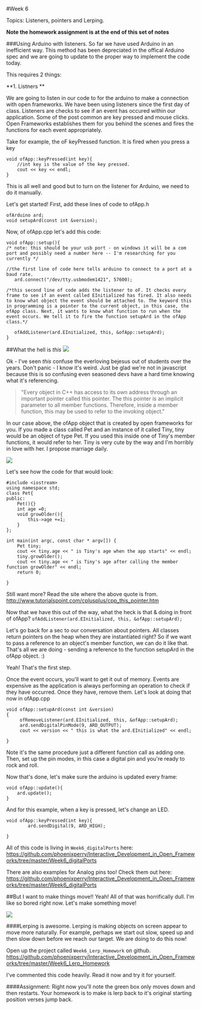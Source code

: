 #Week 6 

Topics: Listeners, pointers and Lerping. 

**Note the homework assignment is at the end of this set of notes**

###Using Arduino with listeners. 
So far we have used Arduino in an inefficient way. This method has been depreciated in the offical Arduino spec and we are going to update to the proper way to implement the code today. 

This requires 2 things: 
	
**1. Listners 
**

We are going to listen in our code to for the arduino to make a connection with open frameworks. We have been using listeners since the first day of class. Listeners are checks to see if an event has occured within our application. Some of the post common are key pressed and mouse clicks. Open Frameworks establishes them for you behind the scenes and fires the functions for each event appropriately. 

Take for example, the oF keyPressed function. It is fired when you press a key
	
	
	void ofApp::keyPressed(int key){
		//int key is the value of the key pressed. 
		cout << key << endl; 
	}


This is all well and good but to turn on the listener for Arduino, we need to do it manually. 

Let's get started! First, add these lines of code to ofApp.h
		
    ofArduino ard;
    void setupArd(const int &version);
    	
    	

Now, of ofApp.cpp let's add this code: 


    void ofApp::setup(){
    /* note: this should be your usb port - on windows it will be a com port and possibly need a number here -- I'm researching for you currently */ 
      
 	//the first line of code here tells arduino to connect to a port at a baud rate. 
       ard.connect("/dev/tty.usbmodem1421", 57600);
            
	/*this second line of code adds the listener to oF. It checks every frame to see if an event called EInitialized has fired. It also needs to know what object the event should be attached to. The keyword this in programming is a pointer to the current object, in this case, the ofApp class. Next, it wants to know what function to run when the event occurs. We tell it to fire the function setupArd in the ofApp class.*/
	
	   ofAddListener(ard.EInitialized, this, &ofApp::setupArd);
	}

##What the hell is *this*
![](images/this.gif)

Ok - I've seen *this* confuse the everloving bejesus out of students over the years. Don't panic - I know it's weird. Just be glad we're not in javascript because this is so confusing even seasoned devs have a hard time knowing what it's referencing. 

> "Every object in C++ has access to its own address through an important pointer called this pointer. The this pointer is an implicit parameter to all member functions. Therefore, inside a member function, this may be used to refer to the invoking object."

In our case above, the ofApp object that is created by open frameworks for you. If you made a class called Pet and an instance of it called Tiny, tiny would be an object of type Pet. If you used this inside one of Tiny's member functions, it would refer to her. Tiny is very cute by the way and I'm horribly in love with her. I propose marriage daily. 

![](images/catLady.jpg)

Let's see how the code for that would look:
 
    #include <iostream>
    using namespace std;
    class Pet{
    public:
        Pet(){}
        int age =0;
        void growOlder(){
            this->age +=1;
        }
    };
    
    int main(int argc, const char * argv[]) {
        Pet tiny;
        cout << tiny.age << " is Tiny's age when the app starts" << endl;
        tiny.growOlder();
        cout << tiny.age << " is Tiny's age after calling the member function growOlder" << endl;
        return 0;
    
    }

Still want more? Read the site where the above quote is from. <http://www.tutorialspoint.com/cplusplus/cpp_this_pointer.htm>


Now that we have this out of the way, what the heck is that & doing in front of ofApp? `ofAddListener(ard.EInitialized, this, &ofApp::setupArd);`

Let's go back for a sec to our conversation about pointers. 
All classes return pointers on the heap when they are instantiated right? So if we want to pass a reference to an object's member function, we can do it like that. That's all we are doing - sending a reference to the function setupArd in the ofApp object. :) 



Yeah! That's the first step. 

Once the event occurs, you'll want to get it out of memory. Events are expensive as the application is always performing an operation to check if they have occurred. Once they have, remove them. Let's look at doing that now in ofApp.cpp 


	void ofApp::setupArd(const int &version)
	{
       	 ofRemoveListener(ard.EInitialized, this, &ofApp::setupArd);
       	 ard.sendDigitalPinMode(9, ARD_OUTPUT);
       	 cout << version << " this is what the ard.EInitialized" << endl;
        
    }

Note it's the same procedure just a different function call as adding one. Then, set up the pin modes, in this case a digital pin and you're ready to rock and roll. 

Now that's done, let's make sure the arduino is updated every frame: 

	void ofApp::update(){
	    ard.update(); 
	}

And for this example, when a key is pressed, let's change an LED. 

	void ofApp::keyPressed(int key){
	        ard.sendDigital(9, ARD_HIGH);
    
	}

All of this code is living in `Week6_digitalPorts` here: 
<https://github.com/phoenixperry/Interactive_Development_in_Open_Frameworks/tree/master/Week6_digitalPorts>


There are also examples for Analog pins too! Check them out here: 
<https://github.com/phoenixperry/Interactive_Development_in_Open_Frameworks/tree/master/Week6_digitalPorts>


##But I want to make things move!! 
Yeah! All of that was horrifically dull. I'm like so bored right now. Let's make something move! 

![](images/bored.gif)

####Lerping is awesome. 
Lerping is making objects on screen appear to move more naturally. For example, perhaps we start out slow, speed up and then slow down before we reach our target. We are doing to do this now! 


Open up the project called `Week6_Lerp_Homework` on github. 
<https://github.com/phoenixperry/Interactive_Development_in_Open_Frameworks/tree/master/Week6_Lerp_Homework>


I've commented this code heavily. Read it now and try it for yourself. 


####Assignment: 
Right now you'll note the green box only moves down and then restarts. 
Your homework is to make is lerp back to it's original starting position verses jump back. 



